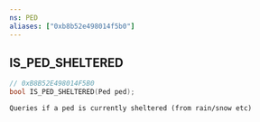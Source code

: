 ```yaml
---
ns: PED
aliases: ["0xb8b52e498014f5b0"]
---
```

## IS_PED_SHELTERED

```c
// 0xB8B52E498014F5B0
bool IS_PED_SHELTERED(Ped ped);
```

```
Queries if a ped is currently sheltered (from rain/snow etc)
```
